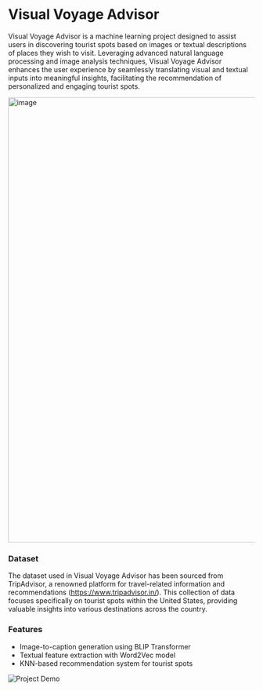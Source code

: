 # Visual Voyage Advisor

Visual Voyage Advisor is a machine learning project designed to assist users in discovering tourist spots based on images or textual descriptions of places they wish to visit. Leveraging advanced natural language processing and image analysis techniques, Visual Voyage Advisor enhances the user experience by seamlessly translating visual and textual inputs into meaningful insights, facilitating the recommendation of personalized and engaging tourist spots.


<img width="907" alt="image" src="https://github.com/Sreenidhi-1/Tourist-Place-Recommendation-based-on-Image-Provided/assets/91629420/c09763db-7282-420d-aa08-534e3f7953f3">


### Dataset

The dataset used in Visual Voyage Advisor has been sourced from TripAdvisor, a renowned platform for travel-related information and recommendations (https://www.tripadvisor.in/). This collection of data focuses specifically on tourist spots within the United States, providing valuable insights into various destinations across the country.


### Features

- Image-to-caption generation using BLIP Transformer
- Textual feature extraction with Word2Vec model
- KNN-based recommendation system for tourist spots



![Project Demo](ResizeDemo.gif)




